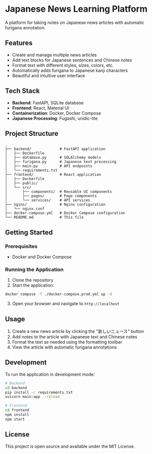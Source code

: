 # Japanese News Learning Platform

A platform for taking notes on Japanese news articles with automatic furigana annotation.

## Features

- Create and manage multiple news articles
- Add text blocks for Japanese sentences and Chinese notes
- Format text with different styles, sizes, colors, etc.
- Automatically adds furigana to Japanese kanji characters
- Beautiful and intuitive user interface

## Tech Stack

- **Backend**: FastAPI, SQLite database
- **Frontend**: React, Material UI
- **Containerization**: Docker, Docker Compose
- **Japanese Processing**: Fugashi, unidic-lite

## Project Structure

```
.
├── backend/             # FastAPI application
│   ├── Dockerfile
│   ├── database.py      # SQLAlchemy models
│   ├── furigana.py      # Japanese text processing
│   ├── main.py          # API endpoints
│   └── requirements.txt
├── frontend/            # React application
│   ├── Dockerfile
│   ├── public/
│   └── src/
│       ├── components/  # Reusable UI components
│       ├── pages/       # Page components
│       └── services/    # API services
├── nginx/               # Nginx configuration
│   └── nginx.conf
├── docker-compose.yml   # Docker Compose configuration
└── README.md            # This file
```

## Getting Started

### Prerequisites

- Docker and Docker Compose

### Running the Application

1. Clone the repository
2. Start the application:

```bash
docker compose -f ./docker-compose.prod.yml up -d
```

3. Open your browser and navigate to `http://localhost`

## Usage

1. Create a new news article by clicking the "新しいニュース" button
2. Add notes to the article with Japanese text and Chinese notes
3. Format the text as needed using the formatting toolbar
4. View the article with automatic furigana annotations

## Development

To run the application in development mode:

```bash
# Backend
cd backend
pip install -r requirements.txt
uvicorn main:app --reload

# Frontend
cd frontend
npm install
npm start
```

## License

This project is open source and available under the MIT License. 